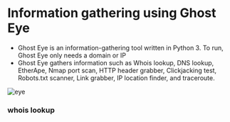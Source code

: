 # Information gathering using Ghost Eye
+ Ghost Eye is an information-gathering tool written in Python 3. To run, Ghost Eye only needs a domain or IP
+ Ghost Eye gathers information such as Whois lookup, DNS lookup, EtherApe, Nmap port scan, HTTP header grabber, Clickjacking test, Robots.txt scanner, Link grabber, IP location finder, and traceroute.

![eye](https://github.com/Kr1shna02/CEH-v12/assets/117007783/66a0c442-8490-4ff2-ad4f-462acda1d19b)

### whois lookup

